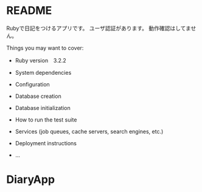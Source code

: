 # README

Rubyで日記をつけるアプリです。
ユーザ認証があります。
動作確認はしてません。 


Things you may want to cover:

* Ruby version　3.2.2

* System dependencies

* Configuration

* Database creation

* Database initialization

* How to run the test suite

* Services (job queues, cache servers, search engines, etc.)

* Deployment instructions

* ...
# DiaryApp
